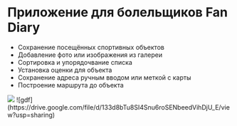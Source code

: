 # Приложение для болельщиков Fan Diary
- Сохранение посещённых спортивных объектов
- Добавление фото или изображения из галереи
- Сортировка и упорядочвание списка
- Установка оценки для объекта
- Сохранение адреса ручным вводом или меткой с карты
- Построение маршрута до объекта


<img src="https://lh3.google.com/u/0/d/133d8bTu8SI4Snu6roSENbeedVihDjU_E=w1860-h927-iv1">
![gdf](https://drive.google.com/file/d/133d8bTu8SI4Snu6roSENbeedVihDjU_E/view?usp=sharing)
